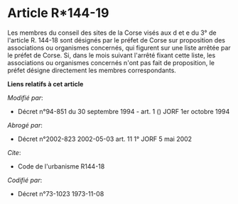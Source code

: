# Article R*144-19

Les membres du conseil des sites de la Corse visés aux d et e du 3° de l'article R. 144-18 sont désignés par le préfet de
Corse sur proposition des associations ou organismes concernés, qui figurent sur une liste arrêtée par le préfet de Corse.
Si, dans le mois suivant l'arrêté fixant cette liste, les associations ou organismes concernés n'ont pas fait de proposition,
le préfet désigne directement les membres correspondants.

**Liens relatifs à cet article**

_Modifié par_:

  - Décret n°94-851 du 30 septembre 1994 - art. 1 () JORF 1er octobre 1994

_Abrogé par_:

  - Décret n°2002-823 2002-05-03 art. 11 1° JORF 5 mai 2002

_Cite_:

  - Code de l'urbanisme R144-18

_Codifié par_:

  - Décret n°73-1023 1973-11-08
